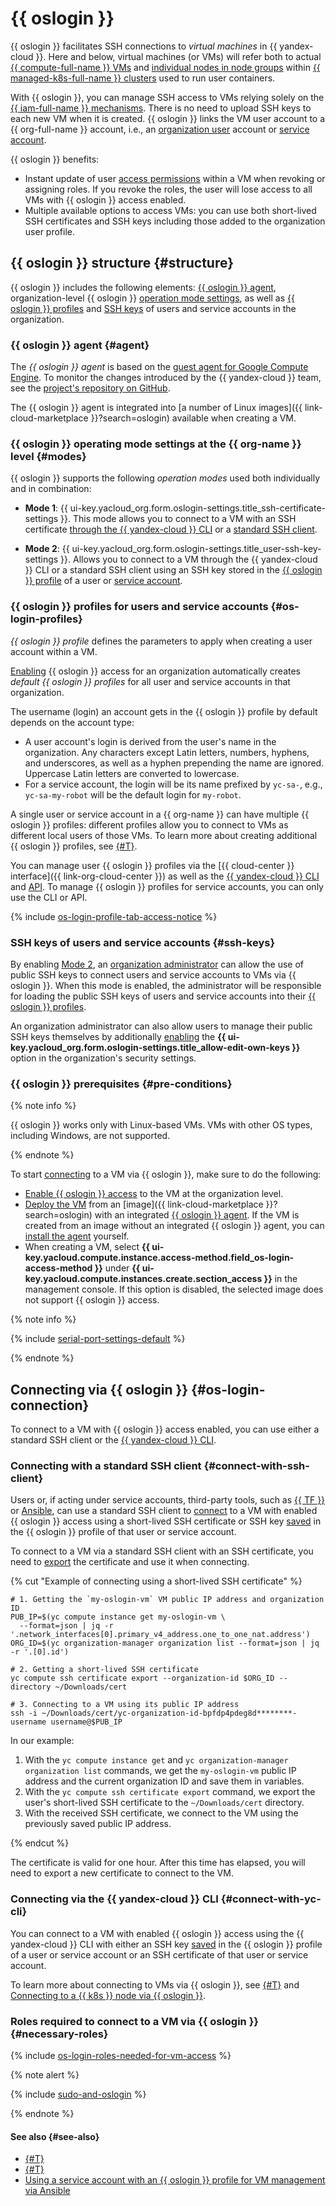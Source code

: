 # {{ oslogin }}

{{ oslogin }} facilitates SSH connections to _virtual machines_ in {{ yandex-cloud }}. Here and below, virtual machines (or VMs) will refer both to actual [{{ compute-full-name }} VMs](../../compute/concepts/vm.md#project) and [individual nodes in node groups](../../managed-kubernetes/concepts/index.md#node-group) within [{{ managed-k8s-full-name }} clusters](../../managed-kubernetes/concepts/index.md#kubernetes-cluster) used to run user containers.

With {{ oslogin }}, you can manage SSH access to VMs relying solely on the [{{ iam-full-name }} mechanisms](../../iam/concepts/index.md). There is no need to upload SSH keys to each new VM when it is created. {{ oslogin }} links the VM user account to a {{ org-full-name }} account, i.e., an [organization user](../../organization/concepts/membership.md) account or [service account](../../iam/concepts/users/service-accounts.md).

{{ oslogin }} benefits:

* Instant update of user [access permissions](../../iam/concepts/access-control/roles.md) within a VM when revoking or assigning roles. If you revoke the roles, the user will lose access to all VMs with {{ oslogin }} access enabled.
* Multiple available options to access VMs: you can use both short-lived SSH certificates and SSH keys including those added to the organization user profile.

## {{ oslogin }} structure {#structure}

{{ oslogin }} includes the following elements: [{{ oslogin }} agent](#agent), organization-level {{ oslogin }} [operation mode settings](#modes), as well as [{{ oslogin }} profiles](#os-login-profiles) and [SSH keys](#ssh-keys) of users and service accounts in the organization.

### {{ oslogin }} agent {#agent}

The _{{ oslogin }} agent_ is based on the [guest agent for Google Compute Engine](https://github.com/GoogleCloudPlatform/guest-agent). To monitor the changes introduced by the {{ yandex-cloud }} team, see the [project's repository on GitHub](https://github.com/yandex-cloud/yandex-cloud-guest-agent).

The {{ oslogin }} agent is integrated into [a number of Linux images]({{ link-cloud-marketplace }}?search=oslogin) available when creating a VM.

### {{ oslogin }} operating mode settings at the {{ org-name }} level {#modes}

{{ oslogin }} supports the following _operation modes_ used both individually and in combination:

* **Mode 1**: {{ ui-key.yacloud_org.form.oslogin-settings.title_ssh-certificate-settings }}.
    This mode allows you to connect to a VM with an SSH certificate [through the {{ yandex-cloud }} CLI](../../compute/operations/vm-connect/os-login.md#connect-with-yc-cli) or a [standard SSH client](../../compute/operations/vm-connect/os-login.md#connect-with-ssh-client).

* **Mode 2**: {{ ui-key.yacloud_org.form.oslogin-settings.title_user-ssh-key-settings }}.
    Allows you to connect to a VM through the {{ yandex-cloud }} CLI or a standard SSH client using an SSH key stored in the [{{ oslogin }} profile](../concepts/os-login.md#os-login-profiles) of a user or [service account](../../iam/concepts/users/service-accounts.md).

### {{ oslogin }} profiles for users and service accounts {#os-login-profiles}

_{{ oslogin }} profile_ defines the parameters to apply when creating a user account within a VM.

[Enabling](../operations/os-login-access.md) {{ oslogin }} access for an organization automatically creates _default {{ oslogin }} profiles_ for all user and service accounts in that organization.
  
The username (login) an account gets in the {{ oslogin }} profile by default depends on the account type:
* A user account's login is derived from the user's name in the organization. Any characters except Latin letters, numbers, hyphens, and underscores, as well as a hyphen prepending the name are ignored. Uppercase Latin letters are converted to lowercase.
* For a service account, the login will be its name prefixed by `yc-sa-`, e.g., `yc-sa-my-robot` will be the default login for `my-robot`.

A single user or service account in a {{ org-name }} can have multiple {{ oslogin }} profiles: different profiles allow you to connect to VMs as different local users of those VMs. To learn more about creating additional {{ oslogin }} profiles, see [{#T}](../operations/os-login-profile-create.md).

You can manage user {{ oslogin }} profiles via the [{{ cloud-center }} interface]({{ link-org-cloud-center }}) as well as the [{{ yandex-cloud }} CLI](../../cli/cli-ref/organization-manager/cli-ref/oslogin/index.md) and [API](../api-ref/OsLogin/index.md). To manage {{ oslogin }} profiles for service accounts, you can only use the CLI or API.

{% include [os-login-profile-tab-access-notice](../../_includes/organization/os-login-profile-tab-access-notice.md) %}

### SSH keys of users and service accounts {#ssh-keys}

By enabling [Mode 2](#modes), an [organization administrator](../security/index.md#organization-manager-admin) can allow the use of public SSH keys to connect users and service accounts to VMs via {{ oslogin }}. When this mode is enabled, the administrator will be responsible for loading the public SSH keys of users and service accounts into their [{{ oslogin }} profiles](#os-login-profiles).

An organization administrator can also allow users to manage their public SSH keys themselves by additionally [enabling](../operations/os-login-access.md) the **{{ ui-key.yacloud_org.form.oslogin-settings.title_allow-edit-own-keys }}** option in the organization's security settings.

### {{ oslogin }} prerequisites {#pre-conditions}

{% note info %}

{{ oslogin }} works only with Linux-based VMs. VMs with other OS types, including Windows, are not supported.

{% endnote %}

To start [connecting](#os-login-connection) to a VM via {{ oslogin }}, make sure to do the following:

* [Enable {{ oslogin }} access](../operations/os-login-access.md) to the VM at the organization level.
* [Deploy the VM](../../compute/operations/vm-connect/os-login-create-vm.md) from an [image]({{ link-cloud-marketplace }}?search=oslogin) with an integrated [{{ oslogin }} agent](#agent).
    If the VM is created from an image without an integrated {{ oslogin }} agent, you can [install the agent](../../compute/operations/vm-connect/enable-os-login.md#enable-os-login) yourself.
* When creating a VM, select **{{ ui-key.yacloud.compute.instance.access-method.field_os-login-access-method }}** under **{{ ui-key.yacloud.compute.instances.create.section_access }}** in the management console. If this option is disabled, the selected image does not support {{ oslogin }} access.

{% note info %}

{% include [serial-port-settings-default](../../_includes/compute/serial-port-settings-default.md) %}

{% endnote %}

## Connecting via {{ oslogin }} {#os-login-connection}

To connect to a VM with {{ oslogin }} access enabled, you can use either a standard SSH client or the [{{ yandex-cloud }} CLI](../../cli/quickstart.md).

### Connecting with a standard SSH client {#connect-with-ssh-client}

Users or, if acting under service accounts, third-party tools, such as [{{ TF }}](https://www.terraform.io/) or [Ansible](https://www.ansible.com/), can use a standard SSH client to [connect](../../compute/operations/vm-connect/os-login.md#connect-with-ssh-client) to a VM with enabled {{ oslogin }} access using a short-lived SSH certificate or SSH key [saved](../../organization/operations/add-ssh.md) in the {{ oslogin }} profile of that user or service account.

To connect to a VM via a standard SSH client with an SSH certificate, you need to [export](../../compute/operations/vm-connect/os-login-export-certificate.md) the certificate and use it when connecting.

{% cut "Example of connecting using a short-lived SSH certificate" %}

```
# 1. Getting the `my-oslogin-vm` VM public IP address and organization ID
PUB_IP=$(yc compute instance get my-oslogin-vm \
  --format=json | jq -r '.network_interfaces[0].primary_v4_address.one_to_one_nat.address')
ORG_ID=$(yc organization-manager organization list --format=json | jq -r '.[0].id')

# 2. Getting a short-lived SSH certificate
yc compute ssh certificate export --organization-id $ORG_ID --directory ~/Downloads/cert

# 3. Connecting to a VM using its public IP address
ssh -i ~/Downloads/cert/yc-organization-id-bpfdp4pdeg8d********-username username@$PUB_IP
```

In our example:

1. With the `yc compute instance get` and `yc organization-manager organization list` commands, we get the `my-oslogin-vm` public IP address and the current organization ID and save them in variables.
1. With the `yc compute ssh certificate export` command, we export the user's short-lived SSH certificate to the `~/Downloads/cert` directory.
1. With the received SSH certificate, we connect to the VM using the previously saved public IP address.

{% endcut %}

The certificate is valid for one hour. After this time has elapsed, you will need to export a new certificate to connect to the VM.

### Connecting via the {{ yandex-cloud }} CLI {#connect-with-yc-cli}

You can connect to a VM with enabled {{ oslogin }} access using the {{ yandex-cloud }} CLI with either an SSH key [saved](../../organization/operations/add-ssh.md) in the {{ oslogin }} profile of a user or service account or an SSH certificate of that user or service account.

To learn more about connecting to VMs via {{ oslogin }}, see [{#T}](../../compute/operations/vm-connect/os-login.md#connect-with-yc-cli) and [Connecting to a {{ k8s }} node via {{ oslogin }}](../../managed-kubernetes/operations/node-connect-oslogin.md#connect-via-cli).

### Roles required to connect to a VM via {{ oslogin }} {#necessary-roles}

{% include [os-login-roles-needed-for-vm-access](../../_includes/organization/os-login-roles-needed-for-vm-access.md) %}

{% note alert %}

{% include [sudo-and-oslogin](../../_includes/compute/sudo-and-oslogin.md) %}

{% endnote %}

#### See also {#see-also}

* [{#T}](../operations/os-login-access.md)
* [{#T}](../operations/os-login-profile-create.md)
* [Using a service account with an {{ oslogin }} profile for VM management via Ansible](../tutorials/sa-oslogin-ansible.md)
